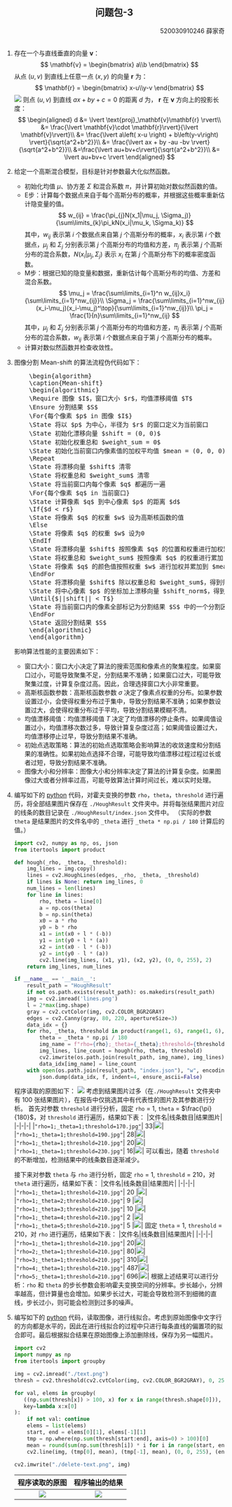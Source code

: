 <script src="https://cdnjs.cloudflare.com/ajax/libs/KaTeX/0.11.1/katex.min.js"
        integrity="sha256-F/Xda58SPdcUCr+xhSGz9MA2zQBPb0ASEYKohl8UCHc=" crossorigin="anonymous">
</script>
<link rel="stylesheet" href="https://cdn.jsdelivr.net/npm/pseudocode@latest/build/pseudocode.min.css">
<script src="https://cdn.jsdelivr.net/npm/pseudocode@latest/build/pseudocode.min.js">
</script>

<center><h2>问题包-3</h2></center>
<div align=right>520030910246 薛家奇</div>
<br>

1. 存在一个与直线垂直的向量 $\mathbf{v}$：
   $$
    \mathbf{v} = \begin{bmatrix}
    a\\b
   \end{bmatrix}
   $$
   从点 $(u, v)$ 到直线上任意一点 $(x, y)$ 的向量 $\mathbf{r}$ 为：
   $$
   \mathbf{r} = \begin{bmatrix}
    x-u\\y-v
   \end{bmatrix}
   $$
   ![](./geogebra-export.svg)
   则点 $(u, v)$ 到直线 $ax+by+c=0$ 的距离 $d$ 为， $\mathbf{r}$ 在 $\mathbf{v}$ 方向上的投影长度：
   $$
   \begin{aligned}
    d &= \lvert \text{proj}_\mathbf{v}\mathbf{r} \rvert\\
    &= \frac{\lvert \mathbf{v}\cdot \mathbf{r}\rvert}{\lvert \mathbf{v}\rvert}\\
    &= \frac{\lvert a\left( x-u \right) + b\left(y-v\right) \rvert}{\sqrt{a^2+b^2}}\\
    &= \frac{\lvert ax + by -au -bv \rvert}{\sqrt{a^2+b^2}}\\
    &=\frac{\lvert au+bv+c\rvert}{\sqrt{a^2+b^2}}\\
    &= \lvert au+bv+c \rvert
   \end{aligned}
   $$
2. 给定一个高斯混合模型，目标是针对参数最大化似然函数。
   - 初始化均值 $\mu$、协方差 $\Sigma$ 和混合系数 $\pi$，并计算初始对数似然函数的值。
   - E步：计算每个数据点来自于每个高斯分布的概率，并根据这些概率重新估计隐变量的值。
      $$
      w_{ij} = \frac{\pi_{j}N(x_1|\mu_j, \Sigma_j)}{\sum\limits_{k}\pi_kN(x_i|\mu_k, \Sigma_k)}
      $$
      其中，$w_{ij}$ 表示第 $i$ 个数据点来自第 $j$ 个高斯分布的概率，$x_i$ 表示第 $i$ 个数据点，$\mu_j$ 和 $\Sigma_j$ 分别表示第 $j$ 个高斯分布的均值和方差，$\pi_j$ 表示第 $j$ 个高斯分布的混合系数，$N(x_i| \mu_j, \Sigma_j)$ 表示 $x_i$ 在第 $j$ 个高斯分布下的概率密度函数。
   - M步：根据已知的隐变量和数据，重新估计每个高斯分布的均值、方差和混合系数。
      $$
      \mu_j = \frac{\sum\limits_{i=1}^n w_{ij}x_i}{\sum\limits_{i=1}^nw_{ij}}\\
      \Sigma_j = \frac{\sum\limits_{i=1}^nw_{ij}(x_i-\mu_j)(x_i-\mu_j)^\top}{\sum\limits_{i=1}^nw_{ij}}\\
      \pi_j = \frac{1}{n}\sum\limits_{i=1}^nw_{ij}
      $$
      其中，$\mu_j$ 和 $\Sigma_j$ 分别表示第 $j$ 个高斯分布的均值和方差，$\pi_j$ 表示第 $j$ 个高斯分布的混合系数，$w_{ij}$ 表示第 $i$ 个数据点来自于第 $j$ 个高斯分布的概率。
   - 计算对数似然函数并检查收敛性。
3. 图像分割 Mean-shift 的算法流程伪代码如下：
   <pre id="Mean-shift" class="pseudocode" style="display:hidden;">
       \begin{algorithm}
       \caption{Mean-shift}
       \begin{algorithmic}
       \Require 图像 $I$，窗口大小 $r$，均值漂移阈值 $T$
       \Ensure 分割结果 $S$
       \For{每个像素 $p$ in 图像 $I$}
       \State 将以 $p$ 为中心，半径为 $r$ 的窗口定义为当前窗口
       \State 初始化漂移向量 $shift = (0, 0)$
       \State 初始化权重总和 $weight_sum = 0$
       \State 初始化当前窗口内像素值的加权平均值 $mean = (0, 0, 0)$
       \Repeat
       \State 将漂移向量 $shift$ 清零
       \State 将权重总和 $weight_sum$ 清零
       \State 将当前窗口内每个像素 $q$ 都遍历一遍
       \For{每个像素 $q$ in 当前窗口}
       \State 计算像素 $q$ 到中心像素 $p$ 的距离 $d$
       \If{$d < r$}
       \State 将像素 $q$ 的权重 $w$ 设为高斯核函数的值
       \Else
       \State 将像素 $q$ 的权重 $w$ 设为0
       \EndIf
       \State 将漂移向量 $shift$ 按照像素 $q$ 的位置和权重进行加权累加
       \State 将权重总和 $weight_sum$ 按照像素 $q$ 的权重进行累加
       \State 将像素 $q$ 的颜色值按照权重 $w$ 进行加权并累加到 $mean$ 中
       \EndFor
       \State 将漂移向量 $shift$ 除以权重总和 $weight_sum$，得到归一化漂移向量 $shift_norm$
       \State 将中心像素 $p$ 的坐标加上漂移向量 $shift_norm$，得到新的中心像素 $p$
       \Until{$||shift|| < T$}
       \State 将当前窗口内的像素全部标记为分割结果 $S$ 中的一个分割区域
       \EndFor
       \State 返回分割结果 $S$
       \end{algorithmic}
       \end{algorithm}
   </pre>
   <script>
       pseudocode.renderElement(document.getElementById("Mean-shift"));
   </script>

   影响算法性能的主要因素如下：
   - 窗口大小：窗口大小决定了算法的搜索范围和像素点的聚集程度。如果窗口过小，可能导致聚集不足，分割结果不准确；如果窗口过大，可能导致聚集过度，计算复杂度过高。因此，合理选择窗口大小非常重要。
   - 高斯核函数参数：高斯核函数参数 $\sigma$ 决定了像素点权重的分布。如果参数设置过小，会使得权重分布过于集中，导致分割结果不准确；如果参数设置过大，会使得权重分布过于平均，导致分割结果模糊不清。
   - 均值漂移阈值：均值漂移阈值 $T$ 决定了均值漂移的停止条件。如果阈值设置过小，均值漂移次数过多，导致计算复杂度过高；如果阈值设置过大，均值漂移停止过早，导致分割结果不准确。
   - 初始点选取策略：算法的初始点选取策略会影响算法的收敛速度和分割结果的准确性。如果初始点选择不合理，可能导致均值漂移过程过程过长或者过短，导致分割结果不准确。
   - 图像大小和分辨率：图像大小和分辨率决定了算法的计算复杂度。如果图像过大或者分辨率过高，可能导致算法计算时间过长，难以实时处理。

4. 编写如下的 [python](https://www.python.org/) 代码，对霍夫变换的参数 `rho`，`theta`，`threshold` 进行遍历，将全部结果图片保存在 `./HoughResult` 文件夹中。并将每张结果图片对应的线条的数目记录在 `./HoughResult/index.json` 文件中。
   （实际的参数 `theta` 是结果图片的文件名中的 `_theta` 进行 `_theta * np.pi / 180` 计算后的值。）
   ```py
   import cv2, numpy as np, os, json
   from itertools import product
   
   def hough(_rho, _theta, _threshold):
       img_lines = img.copy()
       lines = cv2.HoughLines(edges, _rho, _theta, _threshold)
       if lines is None: return img_lines, 0
       num_lines = len(lines)
       for line in lines:
           rho, theta = line[0]
           a = np.cos(theta)
           b = np.sin(theta)
           x0 = a * rho
           y0 = b * rho
           x1 = int(x0 + l * (-b))
           y1 = int(y0 + l * (a))
           x2 = int(x0 - l * (-b))
           y2 = int(y0 - l * (a))
           cv2.line(img_lines, (x1, y1), (x2, y2), (0, 0, 255), 2)
       return img_lines, num_lines
   
   if __name__ == '__main__':
       result_path = "HoughResult"
       if not os.path.exists(result_path): os.makedirs(result_path)
       img = cv2.imread('lines.png')
       l = 2*max(img.shape)
       gray = cv2.cvtColor(img, cv2.COLOR_BGR2GRAY)
       edges = cv2.Canny(gray, 80, 220, apertureSize=3)
       data_idx = {}
       for rho, _theta, threshold in product(range(1, 6), range(1, 6), range(170, 250, 20)):
           theta = _theta * np.pi / 180
           img_name = f"rho={rho};_theta={_theta};threshold={threshold}.jpg"
           img_lines, line_count = hough(rho, theta, threshold)
           cv2.imwrite(os.path.join(result_path, img_name), img_lines)
           data_idx[img_name] = line_count
       with open(os.path.join(result_path, "index.json"), "w", encoding="utf-8") as f:
           json.dump(data_idx, f, indent=4, ensure_ascii=False)
   ```
   程序读取的原图如下：
   ![](./lines.png)
   考虑到结果图片过多（在`./HoughResult` 文件夹中有 100 张结果图片），在报告中仅挑选其中有代表性的图片及其参数进行分析。
   首先对参数 `threshold` 进行分析，固定 `rho` = 1, `theta` = $\frac{\pi}{180}$，对 `threshold` 进行遍历，结果如下表：
   |文件名|线条数目|结果图片|
   |-|-|-|
   |`"rho=1;_theta=1;threshold=170.jpg"`| 33|![](./HoughResult/rho=1;_theta=1;threshold=170.jpg)|
   |`"rho=1;_theta=1;threshold=190.jpg"`| 28|![](./HoughResult/rho=1;_theta=1;threshold=190.jpg)|
   |`"rho=1;_theta=1;threshold=210.jpg"`| 20|![](./HoughResult/rho=1;_theta=1;threshold=210.jpg)|
   |`"rho=1;_theta=1;threshold=230.jpg"`| 16|![](./HoughResult/rho=1;_theta=1;threshold=230.jpg)|
   可以看出，随着 `threshold` 的不断增加，检测结果中的线条数目逐渐减少。

   接下来对参数 `theta` 与 `rho` 进行分析，固定 `rho` = 1, `threshold` = 210，对 `theta` 进行遍历，结果如下表：
   |文件名|线条数目|结果图片|
   |-|-|-|
   |`"rho=1;_theta=1;threshold=210.jpg"`| 20  |![](./HoughResult/rho=1;_theta=1;threshold=210.jpg)|
   |`"rho=1;_theta=2;threshold=210.jpg"`| 9   |![](./HoughResult/rho=1;_theta=2;threshold=210.jpg)|
   |`"rho=1;_theta=3;threshold=210.jpg"`| 10  |![](./HoughResult/rho=1;_theta=3;threshold=210.jpg)|
   |`"rho=1;_theta=4;threshold=210.jpg"`| 2   |![](./HoughResult/rho=1;_theta=4;threshold=210.jpg)|
   |`"rho=1;_theta=5;threshold=210.jpg"`| 5   |![](./HoughResult/rho=1;_theta=5;threshold=210.jpg)|
   固定 `theta` = 1, `threshold` = 210，对 `rho` 进行遍历，结果如下表：
   |文件名|线条数目|结果图片|
   |-|-|-|
   |`"rho=1;_theta=1;threshold=210.jpg"`| 20|![](./HoughResult/rho=1;_theta=1;threshold=210.jpg)|
   |`"rho=2;_theta=1;threshold=210.jpg"`| 80|![](./HoughResult/rho=2;_theta=1;threshold=210.jpg)|
   |`"rho=3;_theta=1;threshold=210.jpg"`| 310|![](./HoughResult/rho=3;_theta=1;threshold=210.jpg)|
   |`"rho=4;_theta=1;threshold=210.jpg"`| 487|![](./HoughResult/rho=4;_theta=1;threshold=210.jpg)|
   |`"rho=5;_theta=1;threshold=210.jpg"`| 696|![](./HoughResult/rho=5;_theta=1;threshold=210.jpg)|
   根据上述结果可以进行分析：`rho` 和 `theta` 的步长参数会影响霍夫变换空间的分辨率。步长越小，分辨率越高，但计算量也会增加。如果步长过大，可能会导致检测不到细微的直线，步长过小，则可能会检测到过多的噪声。

5. 编写如下的 [python](https://www.python.org/) 代码，读取图像，进行线拟合。考虑到原始图像中文字行的方向都是水平的，因此在进行线拟合的过程中只进行每条直线的偏置项的拟合即可。最后根据拟合结果在原始图像上添加删除线，保存为另一幅图片。
   ```py
   import cv2
   import numpy as np
   from itertools import groupby
   
   img = cv2.imread("./text.png")
   thresh = cv2.threshold(cv2.cvtColor(img, cv2.COLOR_BGR2GRAY), 0, 255, cv2.THRESH_BINARY_INV + cv2.THRESH_OTSU)[1]
   
   for val, elems in groupby(
      ((np.sum(thresh[x]) > 100, x) for x in range(thresh.shape[0])),
      key=lambda x:x[0]
   ):
       if not val: continue
       elems = list(elems)
       start, end = elems[0][1], elems[-1][1]
       tmp = np.where(np.sum(thresh[start:end], axis=0) > 100)[0]
       mean = round(sum(np.sum(thresh[i]) * i for i in range(start, end)) / np.sum(thresh[start:end]))
       cv2.line(img, (tmp[0], mean), (tmp[-1], mean), (0, 0, 255), (end - start) // 10 + 1)
   
   cv2.imwrite("./delete-text.png", img)
   ```
   |程序读取的原图|程序输出的结果|
   |:-:|:-:|
   |![](./text.png)|![](./delete-text.png)|